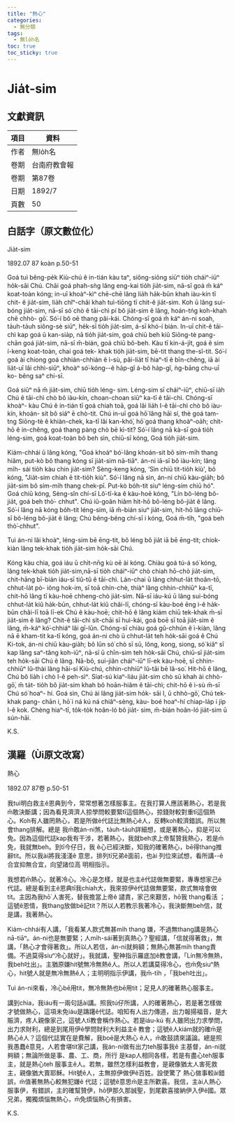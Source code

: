 ```yaml
---
title: "熱心"
categories:
  - 無分類
tags:
  - 無lo̍h名
toc: true
toc_sticky: true
---
```


# Jia̍t-sim

## 文獻資訊

| 項目 | 資料 |
|---|---|
| 作者 | 無lo̍h名 |
| 卷期 | 台南府教會報 |
| 卷期 | 第87卷 |
| 日期 | 1892/7 |
| 頁數 | 50 |

## 白話字（原文數位化）

Jia̍t-sim

1892.07 87 koàn p.50-51

Goá tuì bêng-pe̍k Kiù-chú ê in-tián kàu taⁿ, siông-siông siūⁿ tio̍h cháiⁿ-iūⁿ ho̍k-sāi Chú. Chāi goá phah-sǹg lâng eng-kai tio̍h jia̍t-sim, nā-sī goá m̄ káⁿ koat-toàn kóng; in-uī khoàⁿ-kìⁿ chē-chē lâng lia̍h ha̍k-būn khah iàu-kín tī chit- ê jia̍t-sim, lia̍h chîⁿ-châi khah tuì-tiōng tī chit-ê jia̍t-sim. Koh ū lâng sui-bóng jia̍t-sim, nā-sī só͘ chò ê tāi-chì pí bô jia̍t-sim ê lâng, hoán-tńg koh-khah chē chhò- gō͘. Só͘-í bô oē thang pâi-kái. Chóng-sī goá m̄ káⁿ án-ni soah, ta̍uh-ta̍uh siông-sè siūⁿ, he̍k-sī tio̍h jia̍t-sim, á-sī khó-í bián. In-uī chit-ê tāi-chì kap goá ū kan-sia̍p, nā tio̍h jia̍t-sim, goá chiū beh kiû Siōng-tè pang-chān goá jia̍t-sim, nā-sī m̄-bián, goá chiū bô-beh. Kàu tī kin-á-ji̍t, goá ê sim í-keng koat-toàn, chai goá tek- khak tio̍h jia̍t-sim, bē-tit thang the-sî-tit. Só͘-í goá ài chiong goá chhián-chhián ê ì-sù, pâi-lia̍t tī hiaⁿ-tī ê bīn-chêng, iā ài lia̍t-uī lâi chhì-siūⁿ, khoàⁿ só͘-kóng--ê ha̍p-gî á-bô ha̍p-gî, ǹg-bāng chu-uī ko- bêng saⁿ chí-sī.

Goá siūⁿ nā m̄ jia̍t-sim, chiū tio̍h léng- sim. Léng-sim sī cháiⁿ-iūⁿ, chiū-sī ia̍h Chú ê tāi-chì chò bô iàu-kín, choan-choan siūⁿ ka-tī ê tāi-chì. Chóng-sī khoàⁿ- kàu Chú ê in-tián tī goá chiah toā, goá lâi lia̍h I-ê tāi-chì chò bô iàu-kín, khoán- sit bô siáⁿ ē chò-tit. Chú in-uī goá hō͘ lâng hāi sí, thè goá tam-tng Siōng-tè ê khiàn-chek, ka-tī lâi kan-khó͘, hō͘ goá thang khoàⁿ-oa̍h; chit-hō ê in-chêng, goá thang pàng chò bē kì-tit? Só͘-í lâng nā kà-sī goá tio̍h léng-sim, goá koat-toàn bô beh sìn, chiū-sī kóng, Goá tio̍h jia̍t-sim.

Kiám-chhái ū lâng kóng, "Goá khoàⁿ bó͘-lâng khoán-sit bô sím-mi̍h thang hiâm, put-kò bô thang kóng sī jia̍t-sim nā-tiāⁿ. án-ni iā-sī bô iàu-kín; lâng mi̍h- sái tio̍h kàu chin jia̍t-sim? Sèng-keng kóng, ‘Sìn chiū tit-tio̍h kiù', bô kóng, "Jia̍t-sim chiah ē tit-tio̍h kiù". Só͘-í lâng nā sìn, án-ni chiū kàu-gia̍h; bô jia̍t-sim bô sím-mi̍h thang chek-pī. Put-kò bo̍h-tit siuⁿ léng-sim chiū hó". Goá chiū kóng, Sèng-sîn chí-sī Lô͘-tī-ka ê kàu-hoē kóng, "Lín bô-léng bô-jia̍t, goá beh thò͘- chhut". Chú iû-goân hiâm hit-hō bô-léng bô-jia̍t ê lâng. Só͘-í lâng nā kóng bo̍h-tit léng-sim, iā m̄-bián siuⁿ jia̍t-sim, hit-hō lâng chiū-sī bô-léng bô-jia̍t ê lâng; Chú bêng-bêng chí-sī i kóng, Goá m̄-ti̍h, "goá beh thò͘-chhut".

Tuì án-ni lâi khoàⁿ, léng-sim bē ēng-tit, bô léng bô jia̍t iā bē ēng-tit; chiok-kiàn lâng tek-khak tio̍h jia̍t-sim ho̍k-sāi Chú.

Kóng kàu chia, goá iáu ū chi̍t-nn̄g kù oē ài kóng. Chiàu goá tú-á só͘ kóng, lâng tek-khak tio̍h jia̍t-sim,nā-sī tio̍h cháiⁿ-iūⁿ chò chiah hō-chò jia̍t-sim, chit-hāng bī-bián iáu-sī tiû-tû ê tāi-chì. Lán-chai ū lâng chhut-la̍t thoân-tō, chhut-la̍t pò- iông hok-im, sī toā chín-chè, thiàⁿ lâng chhin-chhiūⁿ ka-tī, chit-hō lâng tī kàu-hoē chheng-chò jia̍t-sim. Nā-sī iáu-kú ū lâng sui-bóng chhut-la̍t kiû ha̍k-būn, chhut-la̍t kiû châi-lī, chóng-sī kàu-boé ēng i-ê ha̍k-būn châi-lī toā lī-ek Chú ê kàu-hoē; chit-hō ê lâng kiám chiū tek-khak m̄-sī jia̍t-sim ê lâng? Chit-ê tāi-chì si̍t-chāi sī huì-kái, goá boē sī toā jia̍t-sim ê lâng, m̄-káⁿ kó͘-chhiáⁿ lâi gī-lūn. Chóng-sī chiàu goá gû-chhún ê ì-kiàn, lâng nā ē kham-tit ka-tī kóng, goá án-ni chò ū chhut-la̍t teh ho̍k-sāi goá ê Chú Ki-tok, án-ni chiū kàu-gia̍h; bô lūn só͘ chò sī sū, lông, kong, siong, só͘ kiâⁿ sī kap lâng saⁿ-tâng koh-iūⁿ, nā-sī ū chīn-sim teh ho̍k-sāi Chú, chiū-sī jia̍t-sim teh ho̍k-sāi Chú ê lâng. Nā-bô, sui-jiân cháiⁿ-iūⁿ lī-ek kàu-hoē, sī chhin-chhiūⁿ Iû-thài lâng hāi-sí Kiù-chú, chhin-chhiūⁿ Iû-tāi bē Iâ-so͘. Hit-hō ê lâng, Chú bô lia̍h i chò I-ê peh-sìⁿ. Siat-sú kiaⁿ-liáu jia̍t-sim chò sū khah ài chhò-gō͘, m̄ ta̍t- tio̍h bô jia̍t-sim khah bô hoān-hiâm ê tāi-chì; chit-hō ê ì-sù m̄-sī Chú só͘ hoaⁿ- hí. Goá sìn, Chú ài lâng jia̍t-sim ho̍k- sāi I, ū chhò-gō͘, Chú tek-khak pang- chān i, hō͘ i ná kú ná chiâⁿ-sèng, kàu- boé hoaⁿ-hí chiap-la̍p i ji̍p I-ê kok. Chèng hiaⁿ-tī, to̍k-to̍k hoân-ló bô jia̍t- sim, m̄-bián hoân-ló jia̍t-sim ū sún-hāi.

K.S.

## 漢羅（Ùi原文改寫）

熱心

1892.07 87卷 p.50-51

我tuì明白救主ê恩典到今，常常想著怎樣服事主。在我打算人應該著熱心，若是我m̄敢決斷講；因為看見濟濟人掠學問較要緊tī這個熱心，掠錢財較對重tī這個熱心。Koh有人雖罔熱心，若是所做ê代誌比無熱心ê人，反轉koh較濟錯誤。所以無會thang排解。總是 我m̄敢án-ni煞，ta̍uh-ta̍uh詳細想，或是著熱心，抑是可以免。因為這個代誌kap我有干涉，若著熱心，我就beh求上帝幫贊我熱心，若是m̄免，我就無beh。到tī今仔日，我 ê心已經決斷，知我的確著熱心，bē得thang推辭tit。所以我ài將我淺淺ê 意思，排列tī兄弟ê面前，也ài 列位來試想，看所講--ê 合宜抑無合宜，向望諸位高 明相指示。

我想若m̄熱心，就著冷心。冷心是怎樣，就是也主ê代誌做無要緊，專專想家己ê代誌。總是看到主ê恩典tī我chiah大，我來掠伊ê代誌做無要緊，款式無啥會做tit。主因為我hō͘ 人害死，替我擔當上帝ê 譴責，家己來艱苦，hō͘我 thang看活 ；這號ê恩情，我thang放做bē記tit？所以人若教示我著冷心，我決斷無beh信，就是講，我著熱心。

Kiám-chhái有人講，「我看某人款式無甚mi̍h thang 嫌，不過無thang講是熱心 nā-tiāⁿ。án-ni也是無要緊；人mi̍h-sái著到真熱心？聖經講，「信就得著救」，無講，「熱心才會得著救」。所以人若信，án-ni就夠額；無熱心無甚mi̍h thang責備。不過莫得siuⁿ冷心就好」。我就講，聖神指示羅底加ê教會講，「Lín無冷無熱，我beh吐出」。主猶原嫌hit號無冷無熱ê人。所以人若講莫得冷心，也m̄免siuⁿ熱心，hit號人就是無冷無熱ê人；主明明指示伊講，我m̄-ti̍h ，「我beh吐出」。

Tuì án-ni來看，冷心bē用tit，無冷無熱也bē用tit；足見人的確著熱心服事主。

講到chia，我iáu有一兩句話ài講。照我tú仔所講，人的確著熱心，若是著怎樣做才號做熱心，這項未免iáu是躊躇ê代誌。咱知有人出力傳道，出力報揚福音，是大賑濟，疼人親像家己，這號人tī教會稱作熱心。若是iáu-kú 有人雖罔出力求學問，出力求財利，總是到尾用伊ê學問財利大利益主ê 教會；這號ê人kiám就的確m̄是熱心ê人？這個代誌實在是費解，我boē是大熱心 ê人，m̄敢鼓請來議論。總是照我愚蠢ê意見，人若會堪tit家己講，我án-ni做有出力teh服事我ê 主基督，án-ni就夠額；無論所做是事、農、工、商，所行 是kap人相同各樣，若是有盡心teh服事主，就是熱心teh 服事主ê人。若無，雖然怎樣利益教會，是親像猶太人害死救主，親像猶大賣耶穌。Hit號ê人，主無掠伊做伊ê百姓。設使驚了 熱心做事較ài錯誤，m̄值著無熱心較無犯嫌ê 代誌；這號ê意思m̄是主所歡喜。我信，主ài人熱心服事伊，有錯誤，主的確幫贊伊，hō͘伊那久那誠聖，到尾歡喜接納伊入伊ê國。眾兄弟，獨獨煩惱無熱心，m̄免煩惱熱心有損害。

K.S.
